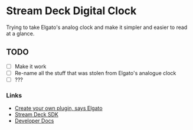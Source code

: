 # Stream Deck Digital Clock

Trying to take Elgato's analog clock and make it simpler and easier to read at a glance.

## TODO

- [ ] Make it work
- [ ] Re-name all the stuff that was stolen from Elgato's analogue clock
- [ ] ???

### Links

- [Create your own plugin, says Elgato](https://developer.elgato.com/documentation/stream-deck/sdk/create-your-own-plugin/)
- [Stream Deck SDK](https://help.elgato.com/hc/en-us/articles/360028243711-Elgato-Stream-Deck-SDK-Use-Software-Version-4-0-and-Above)
- [Developer Docs](https://developer.elgato.com/documentation/stream-deck/sdk/overview/)